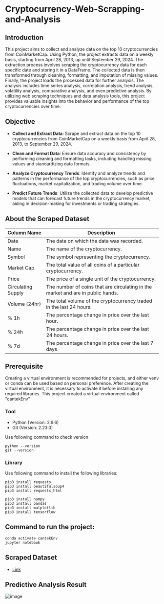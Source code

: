 # Cryptocurrency-Web-Scrapping-and-Analysis

## Introduction
This project aims to collect and analyze data on the top 10 cryptocurrencies from CoinMarketCap. Using Python, the project extracts data on a weekly basis, starting from April 28, 2013, up until September 29, 2024. The extraction process involves scraping the cryptocurrency data for each specific date and storing it in a DataFrame. The collected data is then transformed through cleaning, formatting, and imputation of missing values. Finally, the project loads the processed data for further analysis. The analysis includes time series analysis, correlation analysis, trend analysis, volatility analysis, comparative analysis, and even predictive analysis. By utilizing web scraping techniques and data analysis tools, this project provides valuable insights into the behavior and performance of the top cryptocurrencies over time.

## Objective
- **Collect and Extract Data**: Scrape and extract data on the top 10 cryptocurrencies from CoinMarketCap on a weekly basis from April 28, 2013, to September 29, 2024.

- **Clean and Format Data**: Ensure data accuracy and consistency by performing cleaning and formatting tasks, including handling missing values and standardizing data formats.

- **Analyze Cryptocurrency Trends**: Identify and analyze trends and patterns in the performance of the top cryptocurrencies, such as price fluctuations, market capitalization, and trading volume over time.

- **Predict Future Trends**: Utilize the collected data to develop predictive models that can forecast future trends in the cryptocurrency market, aiding in decision-making for investments or trading strategies.

## About the Scraped Dataset
| Column Name       | Description                                                                                |
|-------------------|--------------------------------------------------------------------------------------------|
| Date              | The date on which the data was recorded.                                                   |
| Name              | The name of the cryptocurrency.                                                            |
| Symbol            | The symbol representing the cryptocurrency.                                                 |
| Market Cap        | The total value of all coins of a particular cryptocurrency.                               |
| Price             | The price of a single unit of the cryptocurrency.                                          |
| Circulating Supply| The number of coins that are circulating in the market and are in public hands.             |
| Volume (24hr)     | The total volume of the cryptocurrency traded in the last 24 hours.                        |
| % 1h              | The percentage change in price over the last hour.                                         |
| % 24h             | The percentage change in price over the last 24 hours.                                     |
| % 7d              | The percentage change in price over the last 7 days.                                       |

## Prerequisite
Creating a virtual environment is recommended for projects, and either venv or conda can be used based on personal preference. After creating the virtual environment, it is necessary to activate it before installing any required libraries. This project created a virtual environment called "cantekEnv"

### Tool
- Python (Version: 3.9.6)
- Git (Version: 2.23.0)

Use following command to check version
```
python --version
git --version
```

### Library
Use following command to install the following libraries:
```
pip3 install requests
pip3 install beautifulsoup4
pip3 install requests_html

pip3 install numpy
pip3 install pandas
pip3 install matplotlib
pip3 install tensorflow
```

## Command to run the project:
```
conda activate cantekEnv
jupyter notebook
```

## Scraped Dataset
- [Link](https://github.com/kayhyanki/Cryptocurrency-Web-Scrapping-and-Analysis/blob/f8ca0db598593d8204e38f239304a4edfa115b61/crypto_data_output%20(1).csv)

## Predictive Analysis Result 
![image](https://github.com/user-attachments/assets/6d292e64-fb93-4dfd-9c51-837d0db806ed)
